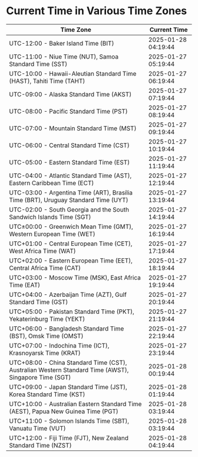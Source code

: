 # Current Time in Various Time Zones

| Time Zone | Current Time |
|-----------|--------------|
| UTC-12:00 - Baker Island Time (BIT) | 2025-01-28 04:19:44 |
| UTC-11:00 - Niue Time (NUT), Samoa Standard Time (SST) | 2025-01-27 05:19:44 |
| UTC-10:00 - Hawaii-Aleutian Standard Time (HAST), Tahiti Time (TAHT) | 2025-01-27 06:19:44 |
| UTC-09:00 - Alaska Standard Time (AKST) | 2025-01-27 07:19:44 |
| UTC-08:00 - Pacific Standard Time (PST) | 2025-01-27 08:19:44 |
| UTC-07:00 - Mountain Standard Time (MST) | 2025-01-27 09:19:44 |
| UTC-06:00 - Central Standard Time (CST) | 2025-01-27 10:19:44 |
| UTC-05:00 - Eastern Standard Time (EST) | 2025-01-27 11:19:44 |
| UTC-04:00 - Atlantic Standard Time (AST), Eastern Caribbean Time (ECT) | 2025-01-27 12:19:44 |
| UTC-03:00 - Argentina Time (ART), Brasília Time (BRT), Uruguay Standard Time (UYT) | 2025-01-27 13:19:44 |
| UTC-02:00 - South Georgia and the South Sandwich Islands Time (SGT) | 2025-01-27 14:19:44 |
| UTC±00:00 - Greenwich Mean Time (GMT), Western European Time (WET) | 2025-01-27 16:19:44 |
| UTC+01:00 - Central European Time (CET), West Africa Time (WAT) | 2025-01-27 17:19:44 |
| UTC+02:00 - Eastern European Time (EET), Central Africa Time (CAT) | 2025-01-27 18:19:44 |
| UTC+03:00 - Moscow Time (MSK), East Africa Time (EAT) | 2025-01-27 19:19:44 |
| UTC+04:00 - Azerbaijan Time (AZT), Gulf Standard Time (GST) | 2025-01-27 20:19:44 |
| UTC+05:00 - Pakistan Standard Time (PKT), Yekaterinburg Time (YEKT) | 2025-01-27 21:19:44 |
| UTC+06:00 - Bangladesh Standard Time (BST), Omsk Time (OMST) | 2025-01-27 22:19:44 |
| UTC+07:00 - Indochina Time (ICT), Krasnoyarsk Time (KRAT) | 2025-01-27 23:19:44 |
| UTC+08:00 - China Standard Time (CST), Australian Western Standard Time (AWST), Singapore Time (SGT) | 2025-01-28 00:19:44 |
| UTC+09:00 - Japan Standard Time (JST), Korea Standard Time (KST) | 2025-01-28 01:19:44 |
| UTC+10:00 - Australian Eastern Standard Time (AEST), Papua New Guinea Time (PGT) | 2025-01-28 03:19:44 |
| UTC+11:00 - Solomon Islands Time (SBT), Vanuatu Time (VUT) | 2025-01-28 03:19:44 |
| UTC+12:00 - Fiji Time (FJT), New Zealand Standard Time (NZST) | 2025-01-28 04:19:44 |
